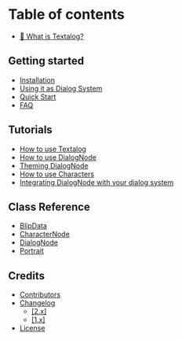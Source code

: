 # Table of contents

* [🧐 What is Textalog?](README.md)

## Getting started

* [Installation](getting-started/installation.md)
* [Using it as Dialog System](getting-started/using-event-system.md)
* [Quick Start](#)
* [FAQ](#)

## Tutorials
* [How to use Textalog](#)
* [How to use DialogNode](#)
* [Theming DialogNode](#)
* [How to use Characters](#)
* [Integrating DialogNode with your dialog system](#)

## Class Reference
* [BlipData](classes/blipdata.md)
* [CharacterNode](classes/characternode.md)
* [DialogNode](classes/dialognode.md)
* [Portrait](classes/portrait.md)

## Credits

* [Contributors](credits/contributors.md)
* [Changelog](changelog/README.md)
  * [\[2.x\]](changelog/2.x.md)
  * [\[1.x\]](changelog/1.x.md)
* [License](https://github.com/AnidemDex/Godot-DialogPlugin/blob/main/LICENSE)

